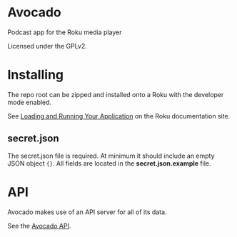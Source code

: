 # Avocado

Podcast app for the Roku media player

Licensed under the GPLv2.

# Installing

The repo root can be zipped and installed onto a Roku with the developer
 mode enabled.

See [Loading and Running Your Application] on the Roku documentation site.

## secret.json

The secret.json file is required. At minimum it should include an empty JSON
 object `{}`. All fields are located in the **secret.json.example** file.

# API

Avocado makes use of an API server for all of its data.

See the [Avocado API].



[Loading and Running Your Application]: https://sdkdocs.roku.com/display/sdkdoc/Loading+and+Running+Your+Application
[Avocado API]: https://github.com/FrozenIronSoftware/AvocadoAPI
